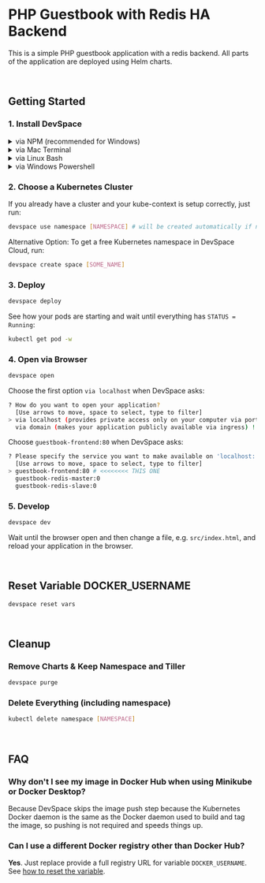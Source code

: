 # PHP Guestbook with Redis HA Backend
This is a simple PHP guestbook application with a redis backend. All parts of the application are deployed using Helm charts.

<br>

## Getting Started
### 1. Install DevSpace
<details>
<summary>via NPM (recommended for Windows)</summary>

```
npm install -g devspace
```

</details>

<details>
<summary>via Mac Terminal</summary>

```
curl -s -L "https://github.com/devspace-cloud/devspace/releases/latest" | sed -nE 's!.*"([^"]*devspace-darwin-amd64)".*!https://github.com\1!p' | xargs -n 1 curl -L -o devspace && chmod +x devspace;
sudo mv devspace /usr/local/bin;
```

</details>

<details>
<summary>via Linux Bash</summary>

```
curl -s -L "https://github.com/devspace-cloud/devspace/releases/latest" | sed -nE 's!.*"([^"]*devspace-linux-amd64)".*!https://github.com\1!p' | xargs -n 1 curl -L -o devspace && chmod +x devspace;
sudo mv devspace /usr/local/bin;
```

</details>

<details>
<summary>via Windows Powershell</summary>

```
md -Force "$Env:APPDATA\devspace"; [System.Net.ServicePointManager]::SecurityProtocol = [System.Net.SecurityProtocolType]'Tls,Tls11,Tls12';
wget -UseBasicParsing ((Invoke-WebRequest -URI "https://github.com/devspace-cloud/devspace/releases/latest" -UseBasicParsing).Content -replace "(?ms).*`"([^`"]*devspace-windows-amd64.exe)`".*","https://github.com/`$1") -o $Env:APPDATA\devspace\devspace.exe; & "$Env:APPDATA\devspace\devspace.exe" "install"; $env:Path = (Get-ItemProperty -Path HKCU:\Environment -Name Path).Path
```

</details>

### 2. Choose a Kubernetes Cluster
If you already have a cluster and your kube-context is setup correctly, just run:
```bash
devspace use namespace [NAMESPACE] # will be created automatically if not existing
```
Alternative Option: To get a free Kubernetes namespace in DevSpace Cloud, run:
```bash
devspace create space [SOME_NAME]
```

### 3. Deploy
```bash
devspace deploy
```
See how your pods are starting and wait until everything has `STATUS = Running`:
```bash
kubectl get pod -w
```

### 4. Open via Browser
```bash
devspace open
```

Choose the first option `via localhost` when DevSpace asks:
```bash
? How do you want to open your application?
  [Use arrows to move, space to select, type to filter]
> via localhost (provides private access only on your computer via port-forwarding) # <<<<<<<< THIS ONE
  via domain (makes your application publicly available via ingress) ! an ingress controller must be installed in your cluster
```

Choose `guestbook-frontend:80` when DevSpace asks:
```bash
? Please specify the service you want to make available on 'localhost:'
  [Use arrows to move, space to select, type to filter]
> guestbook-frontend:80 # <<<<<<<< THIS ONE
  guestbook-redis-master:0
  guestbook-redis-slave:0
```

### 5. Develop
```bash
devspace dev
```
Wait until the browser open and then change a file, e.g. `src/index.html`, and reload your application in the browser.

<br>

## Reset Variable DOCKER_USERNAME
```bash
devspace reset vars
```

<br>

## Cleanup
### Remove Charts & Keep Namespace and Tiller
```bash
devspace purge
```

### Delete Everything (including namespace)
```bash
kubectl delete namespace [NAMESPACE]
```

<br>

## FAQ
### Why don't I see my image in Docker Hub when using Minikube or Docker Desktop?
Because DevSpace skips the image push step because the Kubernetes Docker daemon is the same as the Docker daemon used to build and tag the image, so pushing is not required and speeds things up.

### Can I use a different Docker registry other than Docker Hub?
**Yes**. Just replace provide a full registry URL for variable `DOCKER_USERNAME`. See [how to reset the variable](#reset-variable-docker_username).
